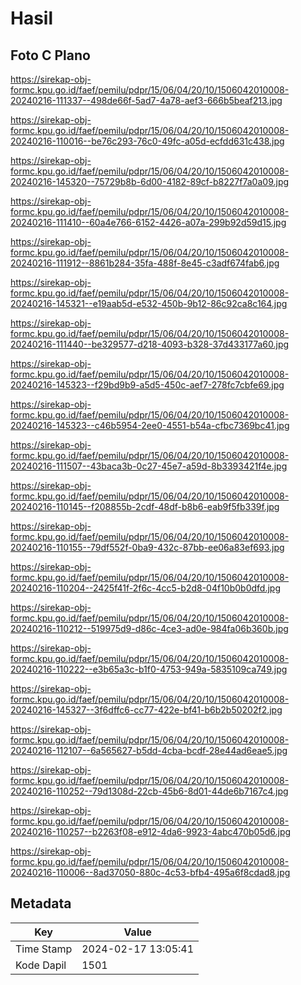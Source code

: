 # Hasil

## Foto C Plano

https://sirekap-obj-formc.kpu.go.id/faef/pemilu/pdpr/15/06/04/20/10/1506042010008-20240216-111337--498de66f-5ad7-4a78-aef3-666b5beaf213.jpg

https://sirekap-obj-formc.kpu.go.id/faef/pemilu/pdpr/15/06/04/20/10/1506042010008-20240216-110016--be76c293-76c0-49fc-a05d-ecfdd631c438.jpg

https://sirekap-obj-formc.kpu.go.id/faef/pemilu/pdpr/15/06/04/20/10/1506042010008-20240216-145320--75729b8b-6d00-4182-89cf-b8227f7a0a09.jpg

https://sirekap-obj-formc.kpu.go.id/faef/pemilu/pdpr/15/06/04/20/10/1506042010008-20240216-111410--60a4e766-6152-4426-a07a-299b92d59d15.jpg

https://sirekap-obj-formc.kpu.go.id/faef/pemilu/pdpr/15/06/04/20/10/1506042010008-20240216-111912--8861b284-35fa-488f-8e45-c3adf674fab6.jpg

https://sirekap-obj-formc.kpu.go.id/faef/pemilu/pdpr/15/06/04/20/10/1506042010008-20240216-145321--e19aab5d-e532-450b-9b12-86c92ca8c164.jpg

https://sirekap-obj-formc.kpu.go.id/faef/pemilu/pdpr/15/06/04/20/10/1506042010008-20240216-111440--be329577-d218-4093-b328-37d433177a60.jpg

https://sirekap-obj-formc.kpu.go.id/faef/pemilu/pdpr/15/06/04/20/10/1506042010008-20240216-145323--f29bd9b9-a5d5-450c-aef7-278fc7cbfe69.jpg

https://sirekap-obj-formc.kpu.go.id/faef/pemilu/pdpr/15/06/04/20/10/1506042010008-20240216-145323--c46b5954-2ee0-4551-b54a-cfbc7369bc41.jpg

https://sirekap-obj-formc.kpu.go.id/faef/pemilu/pdpr/15/06/04/20/10/1506042010008-20240216-111507--43baca3b-0c27-45e7-a59d-8b3393421f4e.jpg

https://sirekap-obj-formc.kpu.go.id/faef/pemilu/pdpr/15/06/04/20/10/1506042010008-20240216-110145--f208855b-2cdf-48df-b8b6-eab9f5fb339f.jpg

https://sirekap-obj-formc.kpu.go.id/faef/pemilu/pdpr/15/06/04/20/10/1506042010008-20240216-110155--79df552f-0ba9-432c-87bb-ee06a83ef693.jpg

https://sirekap-obj-formc.kpu.go.id/faef/pemilu/pdpr/15/06/04/20/10/1506042010008-20240216-110204--2425f41f-2f6c-4cc5-b2d8-04f10b0b0dfd.jpg

https://sirekap-obj-formc.kpu.go.id/faef/pemilu/pdpr/15/06/04/20/10/1506042010008-20240216-110212--519975d9-d86c-4ce3-ad0e-984fa06b360b.jpg

https://sirekap-obj-formc.kpu.go.id/faef/pemilu/pdpr/15/06/04/20/10/1506042010008-20240216-110222--e3b65a3c-b1f0-4753-949a-5835109ca749.jpg

https://sirekap-obj-formc.kpu.go.id/faef/pemilu/pdpr/15/06/04/20/10/1506042010008-20240216-145327--3f6dffc6-cc77-422e-bf41-b6b2b50202f2.jpg

https://sirekap-obj-formc.kpu.go.id/faef/pemilu/pdpr/15/06/04/20/10/1506042010008-20240216-112107--6a565627-b5dd-4cba-bcdf-28e44ad6eae5.jpg

https://sirekap-obj-formc.kpu.go.id/faef/pemilu/pdpr/15/06/04/20/10/1506042010008-20240216-110252--79d1308d-22cb-45b6-8d01-44de6b7167c4.jpg

https://sirekap-obj-formc.kpu.go.id/faef/pemilu/pdpr/15/06/04/20/10/1506042010008-20240216-110257--b2263f08-e912-4da6-9923-4abc470b05d6.jpg

https://sirekap-obj-formc.kpu.go.id/faef/pemilu/pdpr/15/06/04/20/10/1506042010008-20240216-110006--8ad37050-880c-4c53-bfb4-495a6f8cdad8.jpg


## Metadata

| Key        | Value               |
| ---------- | ------------------- |
| Time Stamp | 2024-02-17 13:05:41 |
| Kode Dapil | 1501                |



